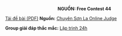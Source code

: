 **<center>NGUỒN: Free Contest 44</center>**

[Tải đề bài (PDF)](/statements/2247/ASSEMBLE.pdf)
**Nguồn:** [Chuyên Sơn La Online Judge](http://csloj.ddns.net/)

**Group giải đáp thắc mắc:** [Lập trình 24h](https://www.facebook.com/groups/1386904321519984)
